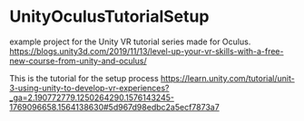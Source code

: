# UnityOculusTutorialSetup

example project for the Unity VR tutorial series made for Oculus. https://blogs.unity3d.com/2019/11/13/level-up-your-vr-skills-with-a-free-new-course-from-unity-and-oculus/

This is the tutorial for the setup process https://learn.unity.com/tutorial/unit-3-using-unity-to-develop-vr-experiences?_ga=2.190772779.1250264290.1576143245-1769096658.1564138630#5d967d98edbc2a5ecf7873a7
